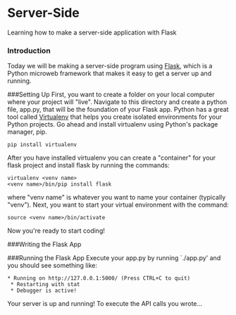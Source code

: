 # Server-Side
Learning how to make a server-side application with Flask

### Introduction
Today we will be making a server-side program using [Flask](http://flask.pocoo.org/ "Flask Site"), which is a Python microweb framework that makes it easy to get a server up and running. 

###Setting Up
First, you want to create a folder on your local computer where your project will "live". Navigate to this directory and create a python file, app.py, that will be the foundation of your Flask app. 
Python has a great tool called [Virtualenv](https://virtualenv.pypa.io/en/latest/ "Virtual Env for Python") that helps you create isolated environments for your Python projects. Go ahead and install virtualenv using Python's package manager, pip.
```
pip install virtualenv
```
After you have installed virtualenv you can create a "container" for your flask project and install flask by running the commands:
```
virtualenv <venv name>
<venv name>/bin/pip install flask
```
where "venv name" is whatever you want to name your container (typically "venv"). Next, you want to start your virtual environment with the command:
```
source <venv name>/bin/activate
```
Now you're ready to start coding!

###Writing the Flask App

###Running the Flask App
Execute your app.py by running `./app.py' and you should see something like:
```
* Running on http://127.0.0.1:5000/ (Press CTRL+C to quit)
 * Restarting with stat
 * Debugger is active!
```
Your server is up and running! To execute the API calls you wrote...
